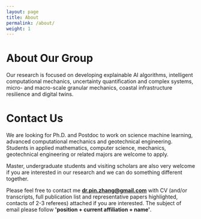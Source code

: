 ```yaml
---
layout: page
title: About
permalink: /about/
weight: 1
---
```

# About Our Group

Our research is focused on developing explainable AI algorithms, intelligent computational mechanics, uncertainty quantification and complex systems, micro- and macro-scale granular mechanics, coastal infrastructure resilience and digital twins.

# Contact Us

We are looking for Ph.D. and Postdoc to work on science machine learning, advanced computational mechanics and geotechnical engineering. Students in applied mathematics, computer science, mechanics, geotechnical engineering or related majors are welcome to apply.

Master, undergraduate students and visiting scholars are also very welcome if you are interested in our research and we can do something different together.

Please feel free to contact me **dr.pin.zhang@gmail.com** with CV (and/or transcripts, full publication list and representative papers highlighted, contacts of 2-3 referees) attached if you are interested. The subject of email please follow **'position + current affiliation + name'**.
